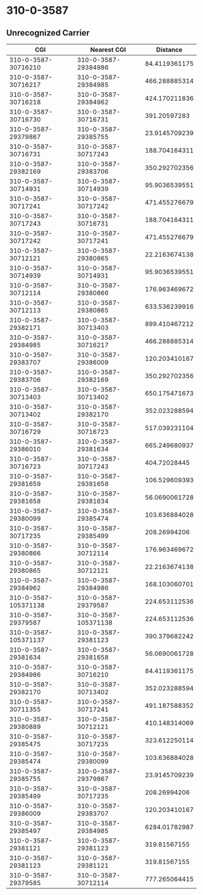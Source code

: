# 310-0-3587
## Unrecognized Carrier


| CGI | Nearest CGI | Distance |
|-----|-------------|----------|
| 310-0-3587-30716210 | 310-0-3587-29384986 | 84.4119361175 |
| 310-0-3587-30716217 | 310-0-3587-29384985 | 466.288885314 |
| 310-0-3587-30716218 | 310-0-3587-29384962 | 424.170211836 |
| 310-0-3587-30716730 | 310-0-3587-30716731 | 391.20597283 |
| 310-0-3587-29379867 | 310-0-3587-29385755 | 23.9145709239 |
| 310-0-3587-30716731 | 310-0-3587-30717243 | 188.704164311 |
| 310-0-3587-29382169 | 310-0-3587-29383706 | 350.292702356 |
| 310-0-3587-30714931 | 310-0-3587-30714939 | 95.9036539551 |
| 310-0-3587-30717241 | 310-0-3587-30717242 | 471.455276679 |
| 310-0-3587-30717243 | 310-0-3587-30716731 | 188.704164311 |
| 310-0-3587-30717242 | 310-0-3587-30717241 | 471.455276679 |
| 310-0-3587-30712121 | 310-0-3587-29380865 | 22.2163674138 |
| 310-0-3587-30714939 | 310-0-3587-30714931 | 95.9036539551 |
| 310-0-3587-30712114 | 310-0-3587-29380866 | 176.963469672 |
| 310-0-3587-30712113 | 310-0-3587-29380865 | 633.536239916 |
| 310-0-3587-29382171 | 310-0-3587-30713403 | 899.410467212 |
| 310-0-3587-29384985 | 310-0-3587-30716217 | 466.288885314 |
| 310-0-3587-29383707 | 310-0-3587-29386009 | 120.203410167 |
| 310-0-3587-29383706 | 310-0-3587-29382169 | 350.292702356 |
| 310-0-3587-30713403 | 310-0-3587-30713402 | 650.175471673 |
| 310-0-3587-30713402 | 310-0-3587-29382170 | 352.023288594 |
| 310-0-3587-30716729 | 310-0-3587-30716723 | 517.039231104 |
| 310-0-3587-29386010 | 310-0-3587-29381634 | 665.249680937 |
| 310-0-3587-30716723 | 310-0-3587-30717243 | 404.72028445 |
| 310-0-3587-29381659 | 310-0-3587-29381658 | 106.529609393 |
| 310-0-3587-29381658 | 310-0-3587-29381634 | 56.0690061728 |
| 310-0-3587-29380099 | 310-0-3587-29385474 | 103.636884028 |
| 310-0-3587-30717235 | 310-0-3587-29385499 | 208.26994206 |
| 310-0-3587-29380866 | 310-0-3587-30712114 | 176.963469672 |
| 310-0-3587-29380865 | 310-0-3587-30712121 | 22.2163674138 |
| 310-0-3587-29384962 | 310-0-3587-29384986 | 168.103060701 |
| 310-0-3587-105371138 | 310-0-3587-29379587 | 224.653112536 |
| 310-0-3587-29379587 | 310-0-3587-105371138 | 224.653112536 |
| 310-0-3587-105371137 | 310-0-3587-29381123 | 390.379682242 |
| 310-0-3587-29381634 | 310-0-3587-29381658 | 56.0690061728 |
| 310-0-3587-29384986 | 310-0-3587-30716210 | 84.4119361175 |
| 310-0-3587-29382170 | 310-0-3587-30713402 | 352.023288594 |
| 310-0-3587-30711355 | 310-0-3587-30717241 | 491.187588352 |
| 310-0-3587-29380889 | 310-0-3587-30712121 | 410.148314069 |
| 310-0-3587-29385475 | 310-0-3587-30717235 | 323.612250114 |
| 310-0-3587-29385474 | 310-0-3587-29380099 | 103.636884028 |
| 310-0-3587-29385755 | 310-0-3587-29379867 | 23.9145709239 |
| 310-0-3587-29385499 | 310-0-3587-30717235 | 208.26994206 |
| 310-0-3587-29386009 | 310-0-3587-29383707 | 120.203410167 |
| 310-0-3587-29385497 | 310-0-3587-29384985 | 6284.01782987 |
| 310-0-3587-29381121 | 310-0-3587-29381123 | 319.81567155 |
| 310-0-3587-29381123 | 310-0-3587-29381121 | 319.81567155 |
| 310-0-3587-29379585 | 310-0-3587-30712114 | 777.265064415 |
